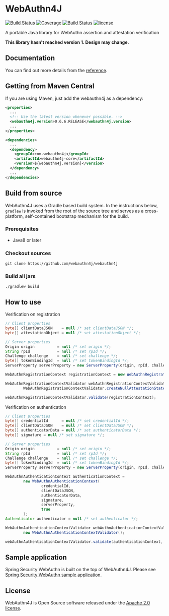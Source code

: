 # WebAuthn4J

[![Build Status](https://travis-ci.org/webauthn4j/webauthn4j.svg?branch=master)](https://travis-ci.org/webauthn4j/webauthn4j)
[![Coverage](https://sonarcloud.io/api/project_badges/measure?project=webauthn4j&metric=coverage)](https://sonarcloud.io/dashboard?id=webauthn4j)
[![Build Status](https://img.shields.io/maven-central/v/com.webauthn4j/webauthn4j-core.svg)](https://search.maven.org/#search%7Cga%7C1%7Cwebauthn4j)
[![license](https://img.shields.io/github/license/webauthn4j/webauthn4j.svg)](https://github.com/webauthn4j/webauthn4j/blob/master/LICENSE.txt)


A portable Java library for WebAuthn assertion and attestation verification

**This library hasn't reached version 1. Design may change.**

## Documentation

You can find out more details from the [reference](https://webauthn4j.github.io/webauthn4j/en/).

## Getting from Maven Central

If you are using Maven, just add the webauthn4j as a dependency:

```xml
<properties>
  ...
  <!-- Use the latest version whenever possible. -->
  <webauthn4j.version>0.6.6.RELEASE</webauthn4j.version>
  ...
</properties>

<dependencies>
  ...
  <dependency>
    <groupId>com.webauthn4j</groupId>
    <artifactId>webauthn4j-core</artifactId>
    <version>${webauthn4j.version}</version>
  </dependency>
  ...
</dependencies>
```


## Build from source

WebAuthn4J uses a Gradle based build system.
In the instructions below, `gradlew` is invoked from the root of the source tree and serves as a cross-platform,
self-contained bootstrap mechanism for the build.

### Prerequisites

- Java8 or later

### Checkout sources

```
git clone https://github.com/webauthn4j/webauthn4j
```

### Build all jars

```
./gradlew build
```

## How to use

Verification on registration
```java 
// Client properties
byte[] clientDataJSON    = null /* set clientDataJSON */;
byte[] attestationObject = null /* set attestationObject */;

// Server properties
Origin origin          = null /* set origin */;
String rpId            = null /* set rpId */;
Challenge challenge    = null /* set challenge */;
byte[] tokenBindingId  = null /* set tokenBindingId */;
ServerProperty serverProperty = new ServerProperty(origin, rpId, challenge, tokenBindingId);

WebAuthnRegistrationContext registrationContext = new WebAuthnRegistrationContext(clientDataJSON, attestationObject, serverProperty, false);

WebAuthnRegistrationContextValidator webAuthnRegistrationContextValidator =
        WebAuthnRegistrationContextValidator.createNullAttestationStatementValidator();

webAuthnRegistrationContextValidator.validate(registrationContext);
```

Verification on authentication
```java 
// Client properties
byte[] credentialId      = null /* set credentialId */;
byte[] clientDataJSON    = null /* set clientDataJSON */;
byte[] authenticatorData = null /* set authenticatorData */;
byte[] signature = null /* set signature */;

// Server properties
Origin origin          = null /* set origin */;
String rpId            = null /* set rpId */;
Challenge challenge    = null /* set challenge */;
byte[] tokenBindingId  = null /* set tokenBindingId */;
ServerProperty serverProperty = new ServerProperty(origin, rpId, challenge, tokenBindingId);

WebAuthnAuthenticationContext authenticationContext =
        new WebAuthnAuthenticationContext(
                credentialId,
                clientDataJSON,
                authenticatorData,
                signature,
                serverProperty,
                true
        );
Authenticator authenticator = null /* set authenticator */;

WebAuthnAuthenticationContextValidator webAuthnAuthenticationContextValidator =
        new WebAuthnAuthenticationContextValidator();

webAuthnAuthenticationContextValidator.validate(authenticationContext, authenticator);
```

## Sample application

Spring Security WebAuthn is built on the top of WebAuthn4J. 
Please see [Spring Security WebAuthn sample application](https://github.com/ynojima/spring-security-webauthn).

## License

WebAuthn4J is Open Source software released under the
[Apache 2.0 license](http://www.apache.org/licenses/LICENSE-2.0.html).

